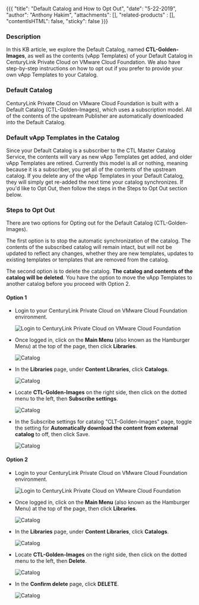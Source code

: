 {{{
  "title": "Default Catalog and How to Opt Out",
  "date": "5-22-2019",
  "author": "Anthony Hakim",
  "attachments": [],
  "related-products" : [],
  "contentIsHTML": false,
  "sticky": false
}}}

### Description
In this KB article, we explore the Default Catalog, named __CTL-Golden-Images__, as well as the contents (vApp Templates) of your Default Catalog in CenturyLink Private Cloud on VMware Cloud Foundation. We also have step-by-step instructions on how to opt out if you prefer to provide your own vApp Templates to your Catalog.

### Default Catalog
CenturyLink Private Cloud on VMware Cloud Foundation is built with a Default Catalog (CTL-Golden-Images), which uses a subscription model. All of the contents of the upstream Publisher are automatically downloaded into the Default Catalog.

### Default vApp Templates in the Catalog
Since your Default Catalog is a subscriber to the CTL Master Catalog Service, the contents will vary as new vApp Templates get added, and older vApp Templates are retired. Currently this model is all or nothing, meaning because it is a subscriber, you get all of the contents of the upstream catalog. If you delete any of the vApp Templates in your Default Catalog, they will simply get re-added the next time your catalog synchronizes. If you'd like to Opt Out, then follow the steps in the Steps to Opt Out section below.

### Steps to Opt Out
There are two options for Opting out for the Default Catalog (CTL-Golden-Images).

The first option is to stop the automatic synchronization of the catalog. The contents of the subscribed catalog will remain intact, but will not be updated to reflect any changes, whether they are new templates, updates to existing templates or templates that are removed from the catalog.

The second option is to delete the catalog. __The catalog and contents of the catalog will be deleted__. You have the option to move the vApp Templates to another catalog before you proceed with Option 2.

#### Option 1
* Login to your CenturyLink Private Cloud on VMware Cloud Foundation environment.

  ![Login to CenturyLink Private Cloud on VMware Cloud Foundation](../../images/dccf/login-html5.png)

* Once logged in, click on the __Main Menu__ (also known as the Hamburger Menu) at the top of the page, then click __Libraries__.

  ![Catalog](../../images/dccf/catalog1.png)

* In the __Libraries__ page, under __Content Libraries__, click __Catalogs__.

  ![Catalog](../../images/dccf/catalog2.png)

* Locate __CTL-Golden-Images__ on the right side, then click on the dotted menu to the left, then __Subscribe settings__.

  ![Catalog](../../images/dccf/catalog3.png)

* In the Subscribe settings for catalog "CLT-Golden-Images" page, toggle the setting for __Automatically download the content from external catalog__ to off, then click Save.

  ![Catalog](../../images/dccf/catalog4.png)

#### Option 2
* Login to your CenturyLink Private Cloud on VMware Cloud Foundation environment.

  ![Login to CenturyLink Private Cloud on VMware Cloud Foundation](../../images/dccf/login-html5.png)

* Once logged in, click on the __Main Menu__ (also known as the Hamburger Menu) at the top of the page, then click __Libraries__.

  ![Catalog](../../images/dccf/catalog1.png)

* In the __Libraries__ page, under __Content Libraries__, click __Catalogs__.

  ![Catalog](../../images/dccf/catalog2.png)

* Locate __CTL-Golden-Images__ on the right side, then click on the dotted menu to the left, then __Delete__.

  ![Catalog](../../images/dccf/catalog5.png)

* In the __Confirm delete__ page, click __DELETE__.

  ![Catalog](../../images/dccf/catalog6.png)

